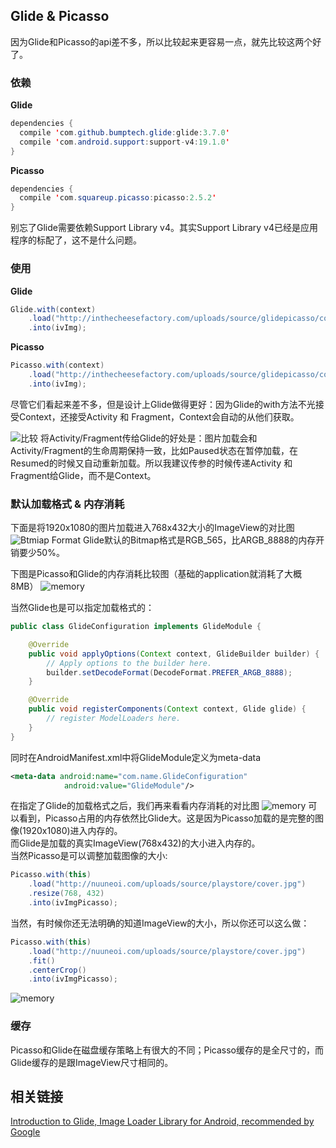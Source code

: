 ## Glide & Picasso
因为Glide和Picasso的api差不多，所以比较起来更容易一点，就先比较这两个好了。
### 依赖
**Glide**
```java
dependencies {
  compile 'com.github.bumptech.glide:glide:3.7.0'
  compile 'com.android.support:support-v4:19.1.0'
}
```
**Picasso**
```java
dependencies {
  compile 'com.squareup.picasso:picasso:2.5.2'
}
```
别忘了Glide需要依赖Support Library v4。其实Support Library v4已经是应用程序的标配了，这不是什么问题。  

### 使用
**Glide**
```java
Glide.with(context)
    .load("http://inthecheesefactory.com/uploads/source/glidepicasso/cover.jpg")
    .into(ivImg);
```
**Picasso**
```java
Picasso.with(context)
    .load("http://inthecheesefactory.com/uploads/source/glidepicasso/cover.jpg")
    .into(ivImg);
```
尽管它们看起来差不多，但是设计上Glide做得更好：因为Glide的with方法不光接受Context，还接受Activity 和 Fragment，Context会自动的从他们获取。

![比较](http://upload-images.jianshu.io/upload_images/1635594-89c02ddab63a80b8.png?imageMogr2/auto-orient/strip%7CimageView2/2/w/1240)
将Activity/Fragment传给Glide的好处是：图片加载会和Activity/Fragment的生命周期保持一致，比如Paused状态在暂停加载，在Resumed的时候又自动重新加载。所以我建议传参的时候传递Activity 和 Fragment给Glide，而不是Context。  

### 默认加载格式 & 内存消耗
下面是将1920x1080的图片加载进入768x432大小的ImageView的对比图
![Btmiap Format](https://inthecheesefactory.com/uploads/source/glidepicasso/firstload.jpg)
Glide默认的Bitmap格式是RGB_565，比ARGB_8888的内存开销要少50%。   

下图是Picasso和Glide的内存消耗比较图（基础的application就消耗了大概8MB）
![memory](https://inthecheesefactory.com/uploads/source/glidepicasso/ram1_1.png)

当然Glide也是可以指定加载格式的：
```java
public class GlideConfiguration implements GlideModule {

    @Override
    public void applyOptions(Context context, GlideBuilder builder) {
        // Apply options to the builder here.
        builder.setDecodeFormat(DecodeFormat.PREFER_ARGB_8888);
    }

    @Override
    public void registerComponents(Context context, Glide glide) {
        // register ModelLoaders here.
    }
}
```
同时在AndroidManifest.xml中将GlideModule定义为meta-data
```xml
<meta-data android:name="com.name.GlideConfiguration"
            android:value="GlideModule"/>
```
在指定了Glide的加载格式之后，我们再来看看内存消耗的对比图
![memory](https://inthecheesefactory.com/uploads/source/glidepicasso/ram2_1.png)
可以看到，Picasso占用的内存依然比Glide大。这是因为Picasso加载的是完整的图像(1920x1080)进入内存的。  
而Glide是加载的真实ImageView(768x432)的大小进入内存的。  
当然Picasso是可以调整加载图像的大小:
```java
Picasso.with(this)
    .load("http://nuuneoi.com/uploads/source/playstore/cover.jpg")
    .resize(768, 432)
    .into(ivImgPicasso);
```
当然，有时候你还无法明确的知道ImageView的大小，所以你还可以这么做：
```java
Picasso.with(this)
    .load("http://nuuneoi.com/uploads/source/playstore/cover.jpg")
    .fit()
    .centerCrop()
    .into(ivImgPicasso);
```
![memory](https://inthecheesefactory.com/uploads/source/glidepicasso/memory3.png)

### 缓存
Picasso和Glide在磁盘缓存策略上有很大的不同；Picasso缓存的是全尺寸的，而Glide缓存的是跟ImageView尺寸相同的。


## 相关链接
[Introduction to Glide, Image Loader Library for Android, recommended by Google](https://inthecheesefactory.com/blog/get-to-know-glide-recommended-by-google/en)
